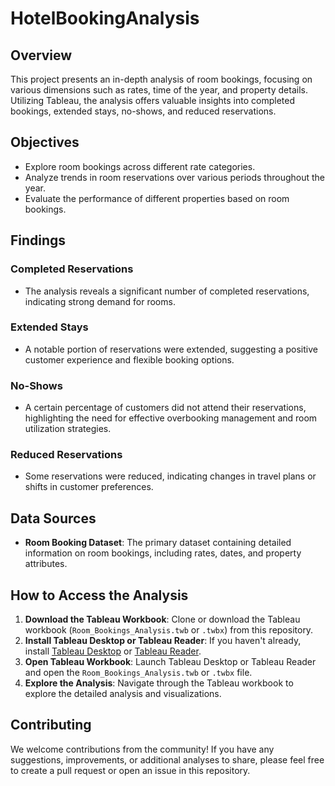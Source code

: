 # HotelBookingAnalysis

## Overview

This project presents an in-depth analysis of room bookings, focusing on various dimensions such as rates, time of the year, and property details. Utilizing Tableau, the analysis offers valuable insights into completed bookings, extended stays, no-shows, and reduced reservations.

## Objectives

- Explore room bookings across different rate categories.
- Analyze trends in room reservations over various periods throughout the year.
- Evaluate the performance of different properties based on room bookings.

## Findings

### Completed Reservations
- The analysis reveals a significant number of completed reservations, indicating strong demand for rooms.

### Extended Stays
- A notable portion of reservations were extended, suggesting a positive customer experience and flexible booking options.

### No-Shows
- A certain percentage of customers did not attend their reservations, highlighting the need for effective overbooking management and room utilization strategies.

### Reduced Reservations
- Some reservations were reduced, indicating changes in travel plans or shifts in customer preferences.

## Data Sources

- **Room Booking Dataset**: The primary dataset containing detailed information on room bookings, including rates, dates, and property attributes.

## How to Access the Analysis

1. **Download the Tableau Workbook**: Clone or download the Tableau workbook (`Room_Bookings_Analysis.twb` or `.twbx`) from this repository.
2. **Install Tableau Desktop or Tableau Reader**: If you haven't already, install [Tableau Desktop](https://www.tableau.com/products/desktop) or [Tableau Reader](https://www.tableau.com/products/reader).
3. **Open Tableau Workbook**: Launch Tableau Desktop or Tableau Reader and open the `Room_Bookings_Analysis.twb` or `.twbx` file.
4. **Explore the Analysis**: Navigate through the Tableau workbook to explore the detailed analysis and visualizations.

## Contributing

We welcome contributions from the community! If you have any suggestions, improvements, or additional analyses to share, please feel free to create a pull request or open an issue in this repository.

